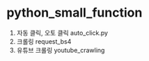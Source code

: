 # python_small_function

1. 자동 클릭, 오토 클릭 auto_click.py
2. 크롤링 request_bs4
3. 유튜브 크롤링 youtube_crawling

